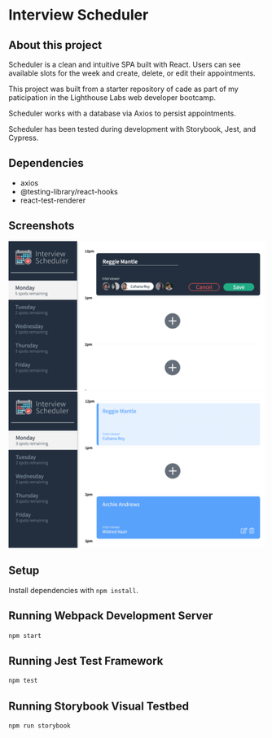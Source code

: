 # Interview Scheduler

## About this project

Scheduler is a clean and intuitive SPA built with React. Users can see available slots for the week and create, delete, or edit their appointments. 

This project was built from a starter repository of cade as part of my paticipation in the Lighthouse Labs web developer bootcamp. 

Scheduler works with a database via Axios to persist appointments. 

Scheduler has been tested during development with Storybook, Jest, and Cypress.

## Dependencies

* axios
* @testing-library/react-hooks
* react-test-renderer

## Screenshots

!["Make an appointment"](https://github.com/penny-clark/scheduler/blob/master/docs/make-an-appointment.png?raw=true)
!["Edit an appointment"](https://github.com/penny-clark/scheduler/blob/master/docs/edit-an-appointment.png?raw=true)

## Setup

Install dependencies with `npm install`.

## Running Webpack Development Server

```sh
npm start
```

## Running Jest Test Framework

```sh
npm test
```

## Running Storybook Visual Testbed

```sh
npm run storybook
```
